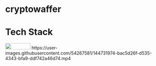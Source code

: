 # cryptowaffer
# Tech Stack
<img src="https://upload.wikimedia.org/wikipedia/commons/1/17/Google-flutter-logo.png" height="20" width="80">
https://user-images.githubusercontent.com/54267581/144731974-bac5d26f-d535-4343-bfa9-ddf742a46d74.mp4

